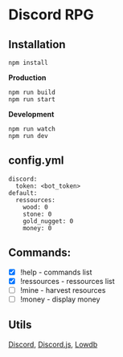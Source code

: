# Discord RPG

## Installation
```
npm install
```

**Production**
```
npm run build
npm run start
```
**Development**
```
npm run watch
npm run dev
```

## config.yml
```
discord:
  token: <bot_token>
default:
  ressources:
    wood: 0
    stone: 0
    gold_nugget: 0
    money: 0
```

## Commands:
* [x] !help - commands list
* [x] !ressources - ressources list
* [ ] !mine - harvest resources
* [ ] !money - display money

## Utils
[Discord](https://discord.com/), [Discord.js](https://discord.js.org/), [Lowdb](https://github.com/typicode/lowdb)

